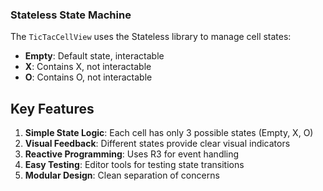 ### Stateless State Machine
The `TicTacCellView` uses the Stateless library to manage cell states:
- **Empty**: Default state, interactable
- **X**: Contains X, not interactable
- **O**: Contains O, not interactable

## Key Features

1. **Simple State Logic**: Each cell has only 3 possible states (Empty, X, O)
2. **Visual Feedback**: Different states provide clear visual indicators
3. **Reactive Programming**: Uses R3 for event handling
4. **Easy Testing**: Editor tools for testing state transitions
5. **Modular Design**: Clean separation of concerns

